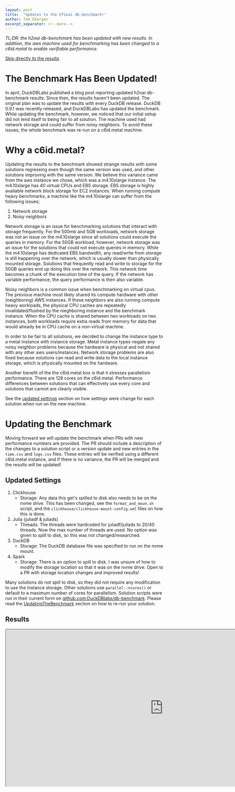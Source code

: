 ```yaml
---
layout: post
title:  "Updates to the hf2oai db-benchmark!"
author: Tom Ebergen
excerpt_separator: <!--more-->
---
```


*TL;DR: the h2oai db-benchmark has been updated with new results. In addition, the aws machine used for benchmarking has been changed to a c6id.metal to enable verifiable performance.*

[Skip directly to the results](#results)

# The Benchmark Has Been Updated!
In april, DuckDBLabs published a blog post reporting updated h2oai db-benchmark results. Since then, the results haven't been updated. The original plan was to update the results with every DuckDB release. DuckDB 0.9.1 was recently released, and DuckDBLabs has updated the benchmark. While updating the benchmark, however, we noticed that our initial setup did not lend itself to being fair to all solution. The machine used had network storage and could suffer from noisy neighbors. To avoid these issues, the whole benchmark was re-run on a c6id.metal machine.

# Why a c6id.metal?

Updating the results to the benchmark showed strange results with some solutions regressing even though the same version was used, and other solutions improving with the same version. We believe this variance came from the aws instance we chose, which was a m4.10xlarge instance. The m4.10xlarge has 40 virtual CPUs and EBS storage. EBS storage is highly available network block storage for EC2 instances. When running compute heavy benchmarks, a machine like the m4.10xlarge can suffer from the following issues; 

1. Network storage
2. Noisy neighbors

Network storage is an issue for benchmarking solutions that interact with storage frequently. For the 500mb and 5GB workloads, network storage was not an issue on the m4.10xlarge since all solutions could execute the queries in memory. For the 50GB workload, however, network storage was an issue for the solutions that could not execute queries in memory. While the m4.10xlarge has dedicated EBS bandwidth, any read/write from storage is still happening over the network, which is usually slower than physically mounted storage. Solutions that frequently read and write to storage for the 50GB queries end up doing this over the network. This network time becomes a chunk of the execution time of the query. If the network has variable performance, the query performance is then also variable.

Noisy neighbors is a common issue when benchmarking on virtual cpus. The previous machine most likely shared its compute hardware with other (neighboring) AWS instances. If these neighbors are also running compute heavy workloads, the physical CPU caches are repeatedly invalidated/flushed by the nieghboring instance and the benchmark instance. When the CPU cache is shared between two workloads on two instances, both workloads require extra reads from memory for data that would already be in CPU cache on a non-virtual machine. 
	
In order to be fair to all solutions, we decided to change the instance type to a metal instance with instance storage. Metal instance types negate any noisy neighbor problems because the hardware is physical and not shared with any other aws users/instances. Network storage problems are also fixed because solutions can read and write data to the local instance storage, which is physically mounted on the hardware.

Another benefit of the the c6id.metal box is that it stresses parallelism performance. There are 128 cores on the c6id.metal. Performance differences between solutions that can effectively use every core and solutions that cannot are clearly visible.

See the [updated settings](#updated-settings) section on how settings were change for each solution when run on the new machine.

# Updating the Benchmark

Moving forward we will update the benchmark when PRs with new performance numbers are provided. The PR should include a description of the changes to a solution script or a version update and new entries in the `time.csv` and `logs.csv` files. These entries will be verified using a different c6id.metal instance, and if there is no variance, the PR will be merged and the results will be updated!


## Updated Settings

1. Clickhouse
	- Storage: Any data this get's spilled to disk also needs to be on the nvme drive. This has been changed, see the `format_and_moun.sh` script, and the `clickhouse/clickhouse-mount-config.xml` files on how this is done.
2. Julia (juliadf & juliads)
	- Threads: The threads were hardcoded for juliadf/juliads to 20/40 threads. Now the max number of threads are used. No option was given to spill to disk, so this was not changed/researched.
3. DuckDB
	- Storage: The DuckDB database file was specified to run on the nvme mount.
4. Spark
	- Storage: There is an option to spill to disk. I was unsure of how to modify the storage location so that it was on the nvme drive. Open to a PR with storage location changes and improved results!

Many solutions do not spill to disk, so they did not require any modification to use the instance storage. Other solutions use `parallel::ncores()` or default to a maximum number of cores for parallelism. Solution scripts were run in their current form on [github.com:DuckDBlabs/db-benchmark](https://github.com:DuckDBlabs/db-benchmark). Please read the [UpdatingTheBenchmark](https://github.com/Duckdblabs/db-benchmark#updating-the-benchmark) section on how to re-run your solution.


## Results

<iframe src="https://DuckDBlabs.github.io/db-benchmark/"  title="h2oai db benchmmark" height=500 width=1000></iframe>
